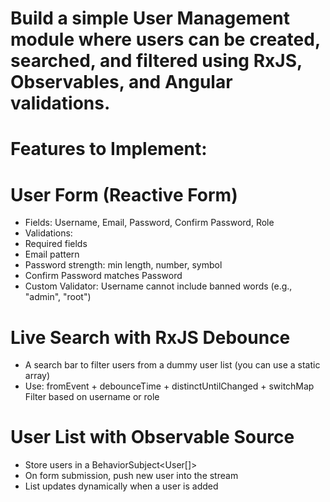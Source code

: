 # Build a simple User Management module where users can be created, searched, and filtered using RxJS, Observables, and Angular validations.
# Features to Implement:
# User Form (Reactive Form)
 - Fields: Username, Email, Password, Confirm Password, Role
 - Validations:
 - Required fields
 - Email pattern
 - Password strength: min length, number, symbol
 - Confirm Password matches Password
 - Custom Validator: Username cannot include banned words (e.g., "admin", "root")
# Live Search with RxJS Debounce
 - A search bar to filter users from a dummy user list (you can use a static array)
 - Use:
  fromEvent + debounceTime + distinctUntilChanged + switchMap
  Filter based on username or role
# User List with Observable Source
 - Store users in a BehaviorSubject<User[]>
 - On form submission, push new user into the stream
 - List updates dynamically when a user is added